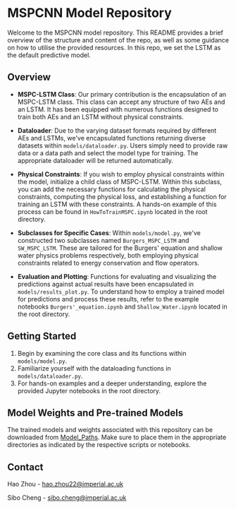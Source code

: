 # MSPCNN Model Repository

Welcome to the MSPCNN model repository. This README provides a brief overview of the structure and content of the repo, as well as some guidance on how to utilise the provided resources. In this repo, we set the LSTM as the default predictive model.

## Overview

- **MSPC-LSTM Class**: Our primary contribution is the encapsulation of an MSPC-LSTM class. This class can accept any structure of two AEs and an LSTM. It has been equipped with numerous functions designed to train both AEs and an LSTM without physical constraints.

- **Dataloader**: Due to the varying dataset formats required by different AEs and LSTMs, we've encapsulated functions returning diverse datasets within `models/dataloader.py`. Users simply need to provide raw data or a data path and select the model type for training. The appropriate dataloader will be returned automatically.

- **Physical Constraints**: If you wish to employ physical constraints within the model, initialize a child class of MSPC-LSTM. Within this subclass, you can add the necessary functions for calculating the physical constraints, computing the physical loss, and establishing a function for training an LSTM with these constraints. A hands-on example of this process can be found in `HowToTrainMSPC.ipynb` located in the root directory.

- **Subclasses for Specific Cases**: Within `models/model.py`, we've constructed two subclasses named `Burgers_MSPC_LSTM` and `SW_MSPC_LSTM`. These are tailored for the Burgers' equation and shallow water physics problems respectively, both employing physical constraints related to energy conservation and flow operators.

- **Evaluation and Plotting**: Functions for evaluating and visualizing the predictions against actual results have been encapsulated in `models/results_plot.py`. To understand how to employ a trained model for predictions and process these results, refer to the example notebooks `Burgers'_equation.ipynb` and `Shallow_Water.ipynb` located in the root directory.

## Getting Started

1. Begin by examining the core class and its functions within `models/model.py`.
2. Familiarize yourself with the dataloading functions in `models/dataloader.py`.
3. For hands-on examples and a deeper understanding, explore the provided Jupyter notebooks in the root directory.

## Model Weights and Pre-trained Models

The trained models and weights associated with this repository can be downloaded from [Model_Paths](https://1drv.ms/f/s!AsXCfra7D_MSzTbZvR8mIWTlK9Kt?e=bLgXgF). Make sure to place them in the appropriate directories as indicated by the respective scripts or notebooks.

## Contact

Hao Zhou - hao.zhou22@imperial.ac.uk

Sibo Cheng - sibo.cheng@imperial.ac.uk
